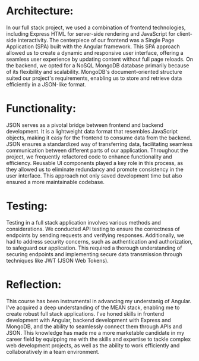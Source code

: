 # Architecture:

In our full stack project, we used a combination of frontend technologies, 
including Express HTML for server-side rendering and JavaScript for client-side 
interactivity. The centerpiece of our frontend was a Single Page Application 
(SPA) built with the Angular framework. This SPA approach allowed us to create 
a dynamic and responsive user interface, offering a seamless user experience 
by updating content without full page reloads. On the backend, we opted for a 
NoSQL MongoDB database primarily because of its flexibility and scalability. 
MongoDB's document-oriented structure suited our project's requirements, 
enabling us to store and retrieve data efficiently in a JSON-like format.

# Functionality:

JSON serves as a pivotal bridge between frontend 
and backend development. It is a lightweight data format that 
resembles JavaScript objects, making it easy for the frontend to consume data 
from the backend. JSON ensures a standardized way of transferring data, 
facilitating seamless communication between different parts of our application. 
Throughout the project, we frequently refactored code to enhance functionality 
and efficiency. Reusable UI components played a key role in this process, as 
they allowed us to eliminate redundancy and promote consistency in the user 
interface. This approach not only saved development time but also ensured a 
more maintainable codebase.

# Testing:

Testing in a full stack application involves various methods and considerations. 
We conducted API testing to ensure the correctness of endpoints by sending 
requests and verifying responses. Additionally, we had to address security concerns, 
such as authentication and authorization, to safeguard our application. 
This required a thorough understanding of securing endpoints and implementing 
secure data transmission through techniques like JWT (JSON Web Tokens).

# Reflection:

This course has been instrumental in advancing my understanig of Angular. I've 
acquired a deep understanding of the MEAN stack, enabling me to create robust 
full stack applications. I've honed skills in frontend development with Angular, 
backend development with Express and MongoDB, and the ability to seamlessly 
connect them through APIs and JSON. This knowledge has made me a more marketable 
candidate in my career field by equipping me with the skills and expertise 
to tackle complex web development projects, as well as the ability to work 
efficiently and collaboratively in a team environment.
